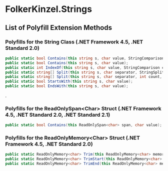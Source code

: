 # FolkerKinzel.Strings

## List of Polyfill Extension Methods

### Polyfills for the String Class (.NET Framework 4.5, .NET Standard 2.0)
```csharp
public static bool Contains(this string s, char value, StringComparison comparisonType);
public static bool Contains(this string s, char value);
public static int IndexOf(this string s, char value, StringComparison comparisonType);
public static string[] Split(this string s, char separator, StringSplitOptions options = StringSplitOptions.None);
public static string[] Split(this string s, char separator, int count, StringSplitOptions options = StringSplitOptions.None);
public static bool StartsWith(this string s, char value);
public static bool EndsWith(this string s, char value);
```
.

### Polyfills for the ReadOnlySpan&lt;Char&gt; Struct (.NET Framework 4.5, .NET Standard 2.0, .NET Standard 2.1)

```csharp
public static bool Contains(this ReadOnlySpan<char> span, char value);
```

### Polyfills for the ReadOnlyMemory&lt;Char&gt; Struct (.NET Framework 4.5, .NET Standard 2.0)
```csharp
public static ReadOnlyMemory<char> Trim(this ReadOnlyMemory<char> memory);
public static ReadOnlyMemory<char> TrimStart(this ReadOnlyMemory<char> memory);
public static ReadOnlyMemory<char> TrimEnd(this ReadOnlyMemory<char> memory);
```